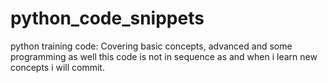 # python_code_snippets
python training code:
Covering basic concepts, advanced and some programming as well
this code is not in sequence as and when i learn new concepts i will commit.
